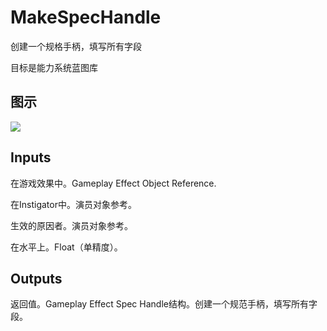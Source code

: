 # MakeSpecHandle

创建一个规格手柄，填写所有字段

目标是能力系统蓝图库

## 图示

![]($-20221218-20595543.png)

## Inputs

在游戏效果中。Gameplay Effect Object Reference.

在Instigator中。演员对象参考。

生效的原因者。演员对象参考。

在水平上。Float（单精度）。  

## Outputs

返回值。Gameplay Effect Spec Handle结构。创建一个规范手柄，填写所有字段。
